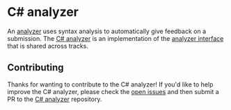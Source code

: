 # C&#35; analyzer

An [analyzer][analyzer-introduction] uses syntax analysis to automatically give feedback on a submission. The [C# analyzer][csharp-analyzer] is an implementation of the [analyzer interface][analyzer-interface] that is shared across tracks.

## Contributing

Thanks for wanting to contribute to the C# analyzer! If you'd like to help improve the C# analyzer, please check the [open issues][csharp-analyzer-issues] and then submit a PR to the [C# analyzer][csharp-analyzer] repository.

[analyzer-introduction]: https://github.com/exercism/automated-analysis/blob/master/docs/analyzers/introduction.md
[analyzer-interface]: https://github.com/exercism/automated-analysis/blob/master/docs/analyzers/interface.md
[csharp-analyzer]: https://github.com/exercism/csharp-analyzer
[csharp-analyzer-issues]: https://github.com/exercism/csharp-analyzer/issues

